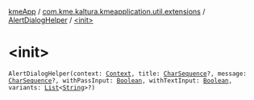 [kmeApp](../../index.md) / [com.kme.kaltura.kmeapplication.util.extensions](../index.md) / [AlertDialogHelper](index.md) / [&lt;init&gt;](./-init-.md)

# &lt;init&gt;

`AlertDialogHelper(context: `[`Context`](https://developer.android.com/reference/android/content/Context.html)`, title: `[`CharSequence`](https://kotlinlang.org/api/latest/jvm/stdlib/kotlin/-char-sequence/index.html)`?, message: `[`CharSequence`](https://kotlinlang.org/api/latest/jvm/stdlib/kotlin/-char-sequence/index.html)`?, withPassInput: `[`Boolean`](https://kotlinlang.org/api/latest/jvm/stdlib/kotlin/-boolean/index.html)`, withTextInput: `[`Boolean`](https://kotlinlang.org/api/latest/jvm/stdlib/kotlin/-boolean/index.html)`, variants: `[`List`](https://kotlinlang.org/api/latest/jvm/stdlib/kotlin.collections/-list/index.html)`<`[`String`](https://kotlinlang.org/api/latest/jvm/stdlib/kotlin/-string/index.html)`>?)`